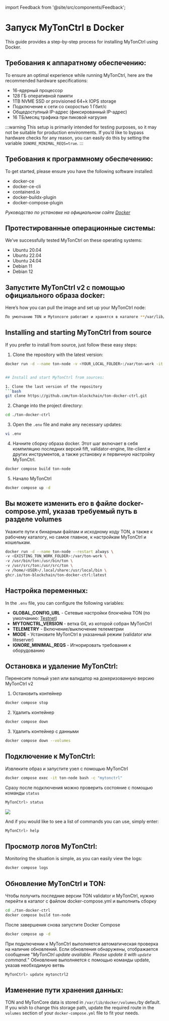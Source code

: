 import Feedback from '@site/src/components/Feedback';

# Запуск MyTonCtrl в Docker

This guide provides a step-by-step process for installing MyTonCtrl using Docker.

## Требования к аппаратному обеспечению:

To ensure an optimal experience while running MyTonCtrl, here are the recommended hardware specifications:

- 16-ядерный процессор
- 128 ГБ оперативной памяти
- 1TB NVME SSD or provisioned 64+k IOPS storage
- Подключение к сети со скоростью 1 Гбит/с
- Общедоступный IP-адрес (фиксированный IP-адрес)
- 16 ТБ/месяц трафика при пиковой нагрузке

:::warning
This setup is primarily intended for testing purposes, so it may not be suitable for production environments. If you’d like to bypass hardware checks for any reason, you can easily do this by setting the variable `IGNORE_MINIMAL_REQS=true`.
:::

## Требования к программному обеспечению:

To get started, please ensure you have the following software installed:

- docker-ce
- docker-ce-cli
- containerd.io
- docker-buildx-plugin
- docker-compose-plugin

_Руководство по установке на официальном сайте [Docker](https://docs.docker.com/engine/install/)_

## Протестированные операционные системы:

We’ve successfully tested MyTonCtrl on these operating systems:

- Ubuntu 20.04
- Ubuntu 22.04
- Ubuntu 24.04
- Debian 11
- Debian 12

## Запустите MyTonCtrl v2 с помощью официального образа docker:

Here’s how you can pull the image and set up your MyTonCtrl node:

```bash
По умолчанию TON и Mytoncore работают и хранятся в каталоге **/var/lib/docker/volumes/**
```

## Installing and starting MyTonCtrl from source

If you prefer to install from source, just follow these easy steps:

1. Clone the repository with the latest version:

````bash
docker run -d --name ton-node -v <YOUR_LOCAL_FOLDER>:/var/ton-work -it ghcr.io/ton-blockchain/ton-docker-ctrl:latest


## Install and start MyTonCtrl from sources:

1. Clone the last version of the repository
```bash
git clone https://github.com/ton-blockchain/ton-docker-ctrl.git
````

2. Change into the project directory:

```bash
cd ./ton-docker-ctrl
```

3. Open the `.env` file and make any necessary updates:

```bash
vi .env
```

4. Начните сборку образа docker. Этот шаг включает в себя компиляцию последних версий fift, validator-engine, lite-client и других инструментов, а также установку и первичную настройку MyTonCtrl.

```bash
docker compose build ton-node
```

5. Начало MyTonCtrl

```bash
docker compose up -d
```

## Вы можете изменить его в файле docker-compose.yml, указав требуемый путь в разделе **volumes**

Укажите пути к бинарным файлам и исходному коду TON, а также к рабочему каталогу, но самое главное, к настройкам MyTonCtrl и кошелькам.

```bash
docker run -d --name ton-node --restart always \
-v <EXISTING_TON_WORK_FOLDER>:/var/ton-work \
-v /usr/bin/ton:/usr/bin/ton \
-v /usr/src/ton:/usr/src/ton \
-v /home/<USER>/.local/share:/usr/local/bin \
ghcr.io/ton-blockchain/ton-docker-ctrl:latest
```

## Настройка переменных:

In the `.env` file, you can configure the following variables:

- **GLOBAL_CONFIG_URL** - Сетевые настройки блокчейна TON (по умолчанию: [Testnet](https://ton.org/testnet-global.config.json))
- **MYTONCTRL_VERSION** - ветка Git, из которой собран MyTonCtrl
- **TELEMETRY** - Включение/выключение телеметрии
- **MODE** - Установите MyTonCtrl в указанный режим (validator или liteserver)
- **IGNORE_MINIMAL_REQS** - Игнорировать требования к оборудованию

## Остановка и удаление MyTonCtrl:

Перенесите полный узел или валидатор на докеризованную версию MyTonCtrl v2

1. Остановить контейнер

```bash
docker compose stop
```

2. Удалить контейнер

```bash
docker compose down
```

3. Удалить контейнер с данными

```bash
docker compose down --volumes
```

## Подключение к MyTonCtrl:

Извлеките образ и запустите узел с помощью MyTonCtrl

```bash
docker compose exec -it ton-node bash -c "mytonctrl"
```

Сразу после подключения можно проверить состояние с помощью команды `status`

```bash
MyTonCtrl> status
```

![](https://raw.githubusercontent.com/ton-blockchain/mytonctrl/master/screens/mytonctrl-status.png)

And if you would like to see a list of commands you can use, simply enter:

```bash
MyTonCtrl> help
```

## Просмотр логов MyTonCtrl:

Monitoring the situation is simple, as you can easily view the logs:

```bash
docker compose logs
```

## Обновление MyTonCtrl и TON:

Чтобы получить последние версии TON validator и MyTonCtrl, нужно перейти в каталог с файлом docker-compose.yml и выполнить сборку

```bash
cd ./ton-docker-ctrl
docker compose build ton-node
```

После завершения снова запустите Docker Compose

```bash
docker compose up -d
```

При подключении к MyTonCtrl выполняется автоматическая проверка на наличие обновлений. Если обновления обнаружены, отображается сообщение "_MyTonCtrl update available. Please update it with `update` command._"  Обновление выполняется с помощью команды update, указав необходимую ветвь

```bash
MyTonCtrl> update mytonctrl2
```

## Изменение пути хранения данных:

TON and MyTonCore data is stored in `/var/lib/docker/volumes/`by default. If you wish to change this storage path, update the required route in the `volumes` section of your `docker-compose.yml` file to fit your needs. <Feedback />

